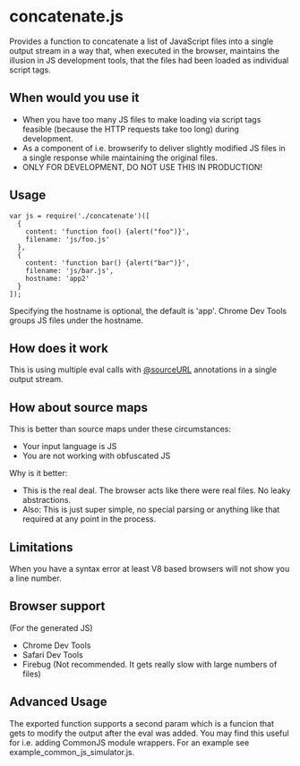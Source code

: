 concatenate.js
==============

Provides a function to concatenate a list of JavaScript files into a single output stream in a way that, when executed in the browser, maintains the illusion in JS development tools, that the files had been loaded as individual script tags.

## When would you use it

- When you have too many JS files to make loading via script tags feasible (because the HTTP requests take too long) during development.
- As a component of i.e. browserify to deliver slightly modified JS files in a single response while maintaining the original files.
- ONLY FOR DEVELOPMENT, DO NOT USE THIS IN PRODUCTION!

## Usage

    var js = require('./concatenate')([
      {
        content: 'function foo() {alert("foo")}',
        filename: 'js/foo.js'
      },
      {
        content: 'function bar() {alert("bar")}',
        filename: 'js/bar.js',
        hostname: 'app2'
      }
    ]);

Specifying the hostname is optional, the default is 'app'. Chrome Dev Tools groups JS files under the hostname.

## How does it work

This is using multiple eval calls with [@sourceURL](https://blog.getfirebug.com/2009/08/11/give-your-eval-a-name-with-sourceurl/) annotations in a single output stream.

## How about source maps

This is better than source maps under these circumstances:
- Your input language is JS
- You are not working with obfuscated JS

Why is it better:
- This is the real deal. The browser acts like there were real files. No leaky abstractions.
- Also: This is just super simple, no special parsing or anything like that required at any point in the process.

## Limitations

When you have a syntax error at least V8 based browsers will not show you a line number.

## Browser support

(For the generated JS)

- Chrome Dev Tools
- Safari Dev Tools
- Firebug (Not recommended. It gets really slow with large numbers of files)

## Advanced Usage

The exported function supports a second param which is a funcion that gets to modify the output after the eval was added. You may find this useful for i.e. adding CommonJS module wrappers. For an example see example_common_js_simulator.js.
